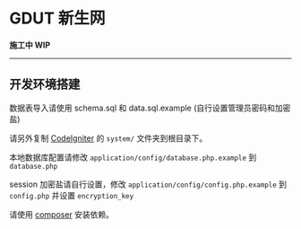 # GDUT 新生网

**施工中 WIP**

-----------------

## 开发环境搭建

数据表导入请使用 schema.sql 和 data.sql.example (自行设置管理员密码和加密盐)

请另外复制 [CodeIgniter](https://github.com/EllisLab/CodeIgniter) 的 `system/`
文件夹到根目录下。

本地数据库配置请修改 `application/config/database.php.example` 到 `database.php`

session 加密盐请自行设置，修改 `application/config/config.php.example`
到 `config.php` 并设置 `encryption_key`

请使用 [composer](http://getcomposer.org) 安装依赖。
